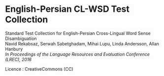 # English-Persian CL-WSD Test Collection

Standard Test Collection for English-Persian Cross-Lingual Word Sense Disambiguation  
Navid Rekabsaz, Serwah Sabetghadam, Mihai Lupu, Linda Andersson, Allan Hanbury  
*In Proceedings of the Language Resources and Evaluation Conference (LREC), 2016*

Licence : CreativeCommons (CC)
